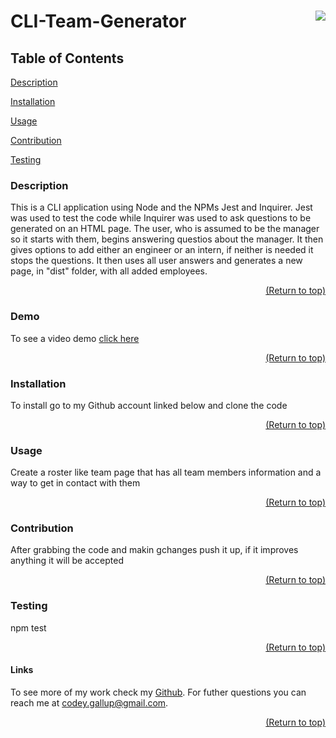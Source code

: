 <a name="readme-top"></a>

# CLI-Team-Generator [<img align="right" src="https://img.shields.io/badge/license-MIT-00beef"></img>](LICENSE)

## Table of Contents

[Description](#description)

[Installation](#installation)

[Usage](#usage)

[Contribution](#contribution)

[Testing](#test)

### Description

This is a CLI application using Node and the NPMs Jest and Inquirer. Jest was used to test the code while Inquirer was used to ask questions to be generated on an HTML page. The user, who is assumed to be the manager so it starts with them, begins answering questios about the manager. It then gives options to add either an engineer or an intern, if neither is needed it stops the questions. It then uses all user answers and generates a new page, in "dist" folder, with all added employees.

  <p align="right"><a href="#readme-top">(Return to top)</a></p>

### Demo

To see a video demo [click here](https://drive.google.com/file/d/1BqhH6xJLB9lYpnBsr6bi0m2WOKB8c1FO/view)

  <p align="right"><a href="#readme-top">(Return to top)</a></p>

### Installation

To install go to my Github account linked below and clone the code

  <p align="right"><a href="#readme-top">(Return to top)</a></p>

### Usage

Create a roster like team page that has all team members information and a way to get in contact with them

  <p align="right"><a href="#readme-top">(Return to top)</a></p>

### Contribution

After grabbing the code and makin gchanges push it up, if it improves anything it will be accepted

  <p align="right"><a href="#readme-top">(Return to top)</a></p>

### Testing

npm test

  <p align="right"><a href="#readme-top">(Return to top)</a></p>

#### Links

To see more of my work check my [Github](https://github.com/Codeyg12). For futher questions you can reach me at codey.gallup@gmail.com.

  <p align="right"><a href="#readme-top">(Return to top)</a></p>
